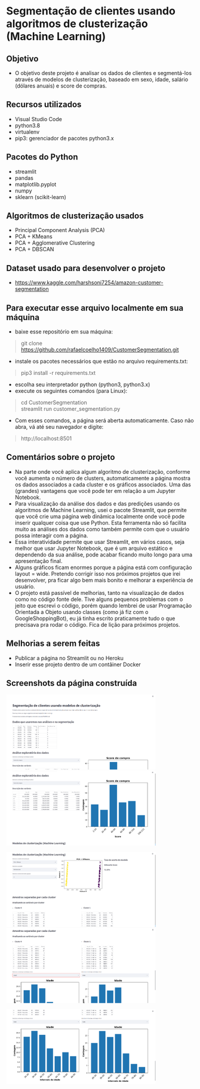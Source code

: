 # Segmentação de clientes usando algoritmos de clusterização (Machine Learning)

## Objetivo
- O objetivo deste projeto é analisar os dados de clientes e segmentá-los através de modelos de clusterização, 
baseado em sexo, idade, salário (dólares anuais) e score de compras.

## Recursos utilizados
- Visual Studio Code
- python3.8
- virtualenv
- pip3: gerenciador de pacotes python3.x

## Pacotes do Python
- streamlit
- pandas
- matplotlib.pyplot
- numpy
- sklearn (scikit-learn) 

## Algoritmos de clusterização usados
- Principal Component Analysis (PCA)
- PCA + KMeans
- PCA + Agglomerative Clustering
- PCA + DBSCAN

## Dataset usado para desenvolver o projeto
- https://www.kaggle.com/harshsoni7254/amazon-customer-segmentation

## Para executar esse arquivo localmente em sua máquina
- baixe esse repositório em sua máquina:
> git clone https://github.com/rafaelcoelho1409/CustomerSegmentation.git
- instale os pacotes necessários que estão no arquivo requirements.txt:
> pip3 install -r requirements.txt
- escolha seu interpretador python (python3, python3.x)  
- execute os seguintes comandos (para Linux):
> cd CustomerSegmentation  
> streamlit run customer_segmentation.py  
- Com esses comandos, a página será aberta automaticamente. Caso não abra, vá até seu navegador e digite:
> http://localhost:8501

## Comentários sobre o projeto
- Na parte onde você aplica algum algoritmo de clusterização, conforme você aumenta o número de clusters, automaticamente a página mostra os dados associados a cada cluster e os gráficos associados. Uma das (grandes) vantagens que você pode ter em relação a um Jupyter Notebook. 
- Para visualização da análise dos dados e das predições usando os algoritmos de Machine Learning, usei o pacote Streamlit, que permite que você crie uma página web dinâmica localmente onde você pode inserir qualquer coisa que use Python. Esta ferramenta não só facilita muito as análises dos dados como também permite com que o usuário possa interagir com a página. 
- Essa interatividade permite que usar Streamlit, em vários casos, seja melhor que usar Jupyter Notebook, que é um arquivo estático e dependendo da sua análise, pode acabar ficando muito longo para uma apresentação final.
- Alguns gráficos ficam enormes porque a página está com configuração layout = wide. Pretendo corrigir isso nos próximos projetos que irei desenvolver, pra ficar algo bem mais bonito e melhorar a experiência de usuário.
- O projeto está passível de melhorias, tanto na visualização de dados como no código fonte dele. Tive alguns pequenos problemas com o jeito que escrevi o código, porém quando lembrei de usar Programação Orientada a Objeto usando classes (como já fiz com o GoogleShoppingBot), eu já tinha escrito praticamente tudo o que precisava pra rodar o código. Fica de lição para próximos projetos.

## Melhorias a serem feitas
- Publicar a página no Streamlit ou no Heroku
- Inserir esse projeto dentro de um contâiner Docker

## Screenshots da página construída
<p float="left">
    <img src="images/01.png" width="400" height="200"/>
    <img src="images/02.png" width="400" height="200"/>
<p float="left">
    <img src="images/03.png" width="400" height="200"/>
    <img src="images/04.png" width="400" height="200"/>
<p float="left">
    <img src="images/05.png" width="400" height="200"/>